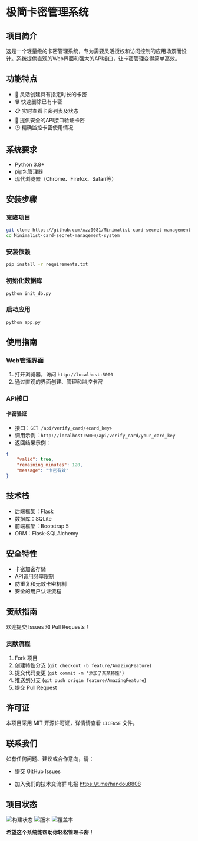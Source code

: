 # 极简卡密管理系统

## 项目简介

这是一个轻量级的卡密管理系统，专为需要灵活授权和访问控制的应用场景而设计。系统提供直观的Web界面和强大的API接口，让卡密管理变得简单高效。

## 功能特点

- 🔑 灵活创建具有指定时长的卡密
- 🗑️ 快速删除已有卡密
- 📋 实时查看卡密列表及状态
- 🔐 提供安全的API接口验证卡密
- 🕒 精确监控卡密使用情况

## 系统要求

- Python 3.8+
- pip包管理器
- 现代浏览器（Chrome、Firefox、Safari等）

## 安装步骤

### 克隆项目
```bash
git clone https://github.com/xzz0081/Minimalist-card-secret-management-system.git
cd Minimalist-card-secret-management-system
```

### 安装依赖
```bash
pip install -r requirements.txt
```

### 初始化数据库
```bash
python init_db.py
```

### 启动应用
```bash
python app.py
```

## 使用指南

### Web管理界面
1. 打开浏览器，访问 `http://localhost:5000`
2. 通过直观的界面创建、管理和监控卡密

### API接口

#### 卡密验证
- 接口：`GET /api/verify_card/<card_key>`
- 调用示例：`http://localhost:5000/api/verify_card/your_card_key`
- 返回结果示例：
```json
{
    "valid": true,
    "remaining_minutes": 120,
    "message": "卡密有效"
}
```

## 技术栈

- 后端框架：Flask
- 数据库：SQLite
- 前端框架：Bootstrap 5
- ORM：Flask-SQLAlchemy

## 安全特性

- 卡密加密存储
- API调用频率限制
- 防重复和无效卡密机制
- 安全的用户认证流程

## 贡献指南

欢迎提交 Issues 和 Pull Requests！

### 贡献流程
1. Fork 项目
2. 创建特性分支 (`git checkout -b feature/AmazingFeature`)
3. 提交代码变更 (`git commit -m '添加了某某特性'`)
4. 推送到分支 (`git push origin feature/AmazingFeature`)
5. 提交 Pull Request

## 许可证

本项目采用 MIT 开源许可证，详情请查看 `LICENSE` 文件。

## 联系我们

如有任何问题、建议或合作意向，请：
- 提交 GitHub Issues

- 加入我们的技术交流群  电报 https://t.me/handou8808

## 项目状态

![构建状态](https://img.shields.io/badge/build-passing-brightgreen)
![版本](https://img.shields.io/badge/version-1.0.0-blue)
![覆盖率](https://img.shields.io/badge/coverage-90%25-green)

**希望这个系统能帮助你轻松管理卡密！**
